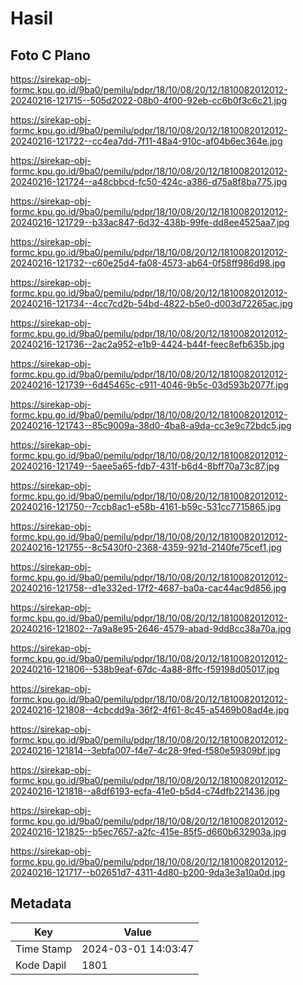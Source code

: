 # Hasil

## Foto C Plano

https://sirekap-obj-formc.kpu.go.id/9ba0/pemilu/pdpr/18/10/08/20/12/1810082012012-20240216-121715--505d2022-08b0-4f00-92eb-cc6b0f3c6c21.jpg

https://sirekap-obj-formc.kpu.go.id/9ba0/pemilu/pdpr/18/10/08/20/12/1810082012012-20240216-121722--cc4ea7dd-7f11-48a4-910c-af04b6ec364e.jpg

https://sirekap-obj-formc.kpu.go.id/9ba0/pemilu/pdpr/18/10/08/20/12/1810082012012-20240216-121724--a48cbbcd-fc50-424c-a386-d75a8f8ba775.jpg

https://sirekap-obj-formc.kpu.go.id/9ba0/pemilu/pdpr/18/10/08/20/12/1810082012012-20240216-121729--b33ac847-6d32-438b-99fe-dd8ee4525aa7.jpg

https://sirekap-obj-formc.kpu.go.id/9ba0/pemilu/pdpr/18/10/08/20/12/1810082012012-20240216-121732--c60e25d4-fa08-4573-ab64-0f58ff986d98.jpg

https://sirekap-obj-formc.kpu.go.id/9ba0/pemilu/pdpr/18/10/08/20/12/1810082012012-20240216-121734--4cc7cd2b-54bd-4822-b5e0-d003d72265ac.jpg

https://sirekap-obj-formc.kpu.go.id/9ba0/pemilu/pdpr/18/10/08/20/12/1810082012012-20240216-121736--2ac2a952-e1b9-4424-b44f-feec8efb635b.jpg

https://sirekap-obj-formc.kpu.go.id/9ba0/pemilu/pdpr/18/10/08/20/12/1810082012012-20240216-121739--6d45465c-c911-4046-9b5c-03d593b2077f.jpg

https://sirekap-obj-formc.kpu.go.id/9ba0/pemilu/pdpr/18/10/08/20/12/1810082012012-20240216-121743--85c9009a-38d0-4ba8-a9da-cc3e9c72bdc5.jpg

https://sirekap-obj-formc.kpu.go.id/9ba0/pemilu/pdpr/18/10/08/20/12/1810082012012-20240216-121749--5aee5a65-fdb7-431f-b6d4-8bff70a73c87.jpg

https://sirekap-obj-formc.kpu.go.id/9ba0/pemilu/pdpr/18/10/08/20/12/1810082012012-20240216-121750--7ccb8ac1-e58b-4161-b59c-531cc7715865.jpg

https://sirekap-obj-formc.kpu.go.id/9ba0/pemilu/pdpr/18/10/08/20/12/1810082012012-20240216-121755--8c5430f0-2368-4359-921d-2140fe75cef1.jpg

https://sirekap-obj-formc.kpu.go.id/9ba0/pemilu/pdpr/18/10/08/20/12/1810082012012-20240216-121758--d1e332ed-17f2-4687-ba0a-cac44ac9d856.jpg

https://sirekap-obj-formc.kpu.go.id/9ba0/pemilu/pdpr/18/10/08/20/12/1810082012012-20240216-121802--7a9a8e95-2646-4579-abad-9dd8cc38a70a.jpg

https://sirekap-obj-formc.kpu.go.id/9ba0/pemilu/pdpr/18/10/08/20/12/1810082012012-20240216-121806--538b9eaf-67dc-4a88-8ffc-f59198d05017.jpg

https://sirekap-obj-formc.kpu.go.id/9ba0/pemilu/pdpr/18/10/08/20/12/1810082012012-20240216-121808--4cbcdd9a-36f2-4f61-8c45-a5469b08ad4e.jpg

https://sirekap-obj-formc.kpu.go.id/9ba0/pemilu/pdpr/18/10/08/20/12/1810082012012-20240216-121814--3ebfa007-f4e7-4c28-9fed-f580e59309bf.jpg

https://sirekap-obj-formc.kpu.go.id/9ba0/pemilu/pdpr/18/10/08/20/12/1810082012012-20240216-121818--a8df6193-ecfa-41e0-b5d4-c74dfb221436.jpg

https://sirekap-obj-formc.kpu.go.id/9ba0/pemilu/pdpr/18/10/08/20/12/1810082012012-20240216-121825--b5ec7657-a2fc-415e-85f5-d660b632903a.jpg

https://sirekap-obj-formc.kpu.go.id/9ba0/pemilu/pdpr/18/10/08/20/12/1810082012012-20240216-121717--b02651d7-4311-4d80-b200-9da3e3a10a0d.jpg


## Metadata

| Key        | Value               |
| ---------- | ------------------- |
| Time Stamp | 2024-03-01 14:03:47 |
| Kode Dapil | 1801                |



